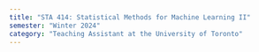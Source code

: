 ```yaml
---
title: "STA 414: Statistical Methods for Machine Learning II"
semester: "Winter 2024"
category: "Teaching Assistant at the University of Toronto"
---
```

